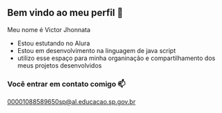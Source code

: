 ## Bem vindo ao meu perfil 💙

Meu nome é Victor Jhonnata

- Estou estutando no Alura
- Estou em desenvolvimento na linguagem de java script
- utilizo esse espaço para minha organinação e compartilhamento dos meus projetos desenvolvidos

### Você entrar em contato comigo 📫

00001088589650sp@al.educacao.sp.gov.br

